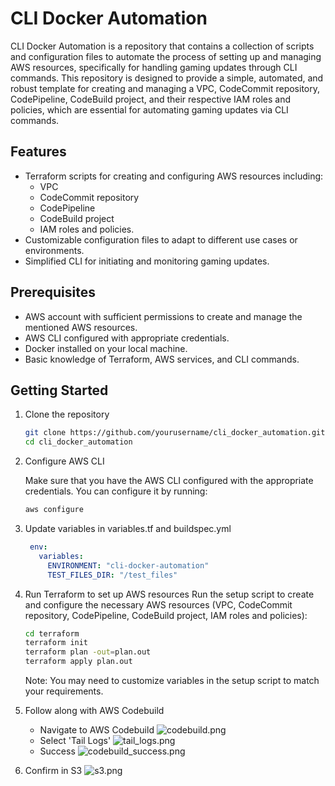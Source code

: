 # CLI Docker Automation
CLI Docker Automation is a repository that contains a collection of scripts and configuration files to automate the process of setting up and managing AWS resources, specifically for handling gaming updates through CLI commands. This repository is designed to provide a simple, automated, and robust template for creating and managing a VPC, CodeCommit repository, CodePipeline, CodeBuild project, and their respective IAM roles and policies, which are essential for automating gaming updates via CLI commands.

## Features
* Terraform scripts for creating and configuring AWS resources including:
  * VPC
  * CodeCommit repository
  * CodePipeline
  * CodeBuild project
  * IAM roles and policies.
* Customizable configuration files to adapt to different use cases or environments.
* Simplified CLI for initiating and monitoring gaming updates.
## Prerequisites
* AWS account with sufficient permissions to create and manage the mentioned AWS resources.
* AWS CLI configured with appropriate credentials.
* Docker installed on your local machine.
* Basic knowledge of Terraform, AWS services, and CLI commands.
## Getting Started
1. Clone the repository
    ```bash
    git clone https://github.com/yourusername/cli_docker_automation.git
    cd cli_docker_automation
    ```
2. Configure AWS CLI

    Make sure that you have the AWS CLI configured with the appropriate credentials. You can configure it by running:
    ```bash
    aws configure
    ```
3. Update variables in variables.tf and buildspec.yml
   ```yaml
    env:
      variables:
        ENVIRONMENT: "cli-docker-automation"
        TEST_FILES_DIR: "/test_files"
    ```
4. Run Terraform to set up AWS resources
    Run the setup script to create and configure the necessary AWS resources (VPC, CodeCommit repository, CodePipeline, CodeBuild project, IAM roles and policies):
    ```bash
    cd terraform
    terraform init
    terraform plan -out=plan.out
    terraform apply plan.out
    ```
    Note: You may need to customize variables in the setup script to match your requirements.
5. Follow along with AWS Codebuild
    * Navigate to AWS Codebuild
   ![codebuild.png](images%2Fcodebuild.png)
    * Select 'Tail Logs'
   ![tail_logs.png](images%2Ftail_logs.png)
    * Success
   ![codebuild_success.png](images%2Fcodebuild_success.png)
6. Confirm in S3
   ![s3.png](images%2Fs3.png)